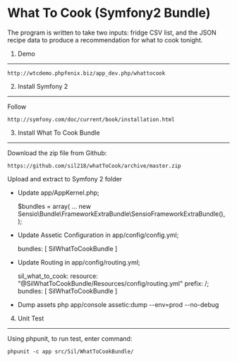 What To Cook (Symfony2 Bundle)
==============================

The program is written to take two inputs: fridge CSV list, and the JSON recipe data to produce a recommendation for what to cook tonight.

1) Demo
-------

    http://wtcdemo.phpfenix.biz/app_dev.php/whattocook

2) Install Symfony 2
----------------------------------

Follow

    http://symfony.com/doc/current/book/installation.html

3) Install What To Cook Bundle
-------------------------------------

Download the zip file from Github:

    https://github.com/sil218/whatToCook/archive/master.zip

Upload and extract to Symfony 2 folder

* Update app/AppKernel.php;

    $bundles = array(
            ...
            new Sensio\Bundle\FrameworkExtraBundle\SensioFrameworkExtraBundle(),
        );

* Update Assetic Configuration in app/config/config.yml;

    bundles:        [ SilWhatToCookBundle ]

* Update Routing in app/config/routing.yml;

    sil_what_to_cook:
      resource: "@SilWhatToCookBundle/Resources/config/routing.yml"
      prefix:   /;    
      bundles:        [ SilWhatToCookBundle ]

* Dump assets
    php app/console assetic:dump --env=prod --no-debug

4) Unit Test
-------------------------------------

Using phpunit, to run test, enter command:

    phpunit -c app src/Sil/WhatToCookBundle/
